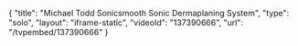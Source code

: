 {
    "title": "Michael Todd Sonicsmooth Sonic Dermaplaning System",
    "type": "solo",
    "layout": "iframe-static",
    "videoId": "137390666",
    "url": "\/tvpembed\/137390666"
}